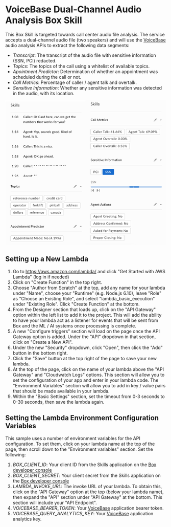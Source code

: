 # VoiceBase Dual-Channel Audio Analysis Box Skill 

This Box Skill is targeted towards call center audio file analysis. The service accepts a dual-channel audio file (two speakers) and will use the [VoiceBase](https://www.voicebase.com/) audio analysis APIs to extract the following data segments:

  * *Transcript*: The transcript of the audio file with sensitive information (SSN, PCI) redacted. 
  * *Topics*: The topics of the call using a whitelist of available topics.
  * *Apointment Predictor*: Determination of whether an appointment was scheduled during the call or not.
  * *Call Metrics*: Percentage of caller / agent talk and overtalk.
  * *Sensitive Information*: Whether any sensitive information was detected in the audio, with its location.

![screen](./skills_vb.png)

## Setting up a New Lambda

  1. Go to https://aws.amazon.com/lambda/ and click "Get Started with AWS Lambda" (log in if needed)
  2. Click on "Create Function" in the top right.
  3. Choose "Author from Scratch" at the top, add any name for your lambda under "Name", choose your "Runtime" (e.g. Node.js 6.10), leave "Role" as "Choose an Existing Role", and select "lambda_basic_execution" under "Existing Role". Click "Create Function" at the bottom.
  4. From the Designer section that loads up, click on the "API Gateway" option within the left list to add it to the project. This will add the ability to have your lambda act as a listener for events that will be sent from Box and the ML / AI systems once processing is complete.
  5. A new "Configure triggers" section will load on the page once the API Gateway option is added. Under the "API" dropdown in that section, click on "Create a New API".
  6. Under the new "Security" dropdown, click "Open", then click the "Add" button in the bottom right.
  7. Click the "Save" button at the top right of the page to save your new lambda. 
  8. At the top of the page, click on the name of your lambda above the "API Gateway" and "Cloudwatch Logs" options. This section will allow you to set the configuration of your app and enter in your lambda code. The "Environment Variables" section will allow you to add in key / value pairs that should be made available in your lambda. 
  9. Within the "Basic Settings" section, set the timeout from 0-3 seconds to 0-30 seconds, then save the lambda again.

## Setting the Lambda Environment Configuration Variables

This sample uses a number of environment variables for the API configuration. To set them, click on your lambda name at the top of the page, then scroll down to the "Environment variables" section. Set the following:

  1. *BOX_CLIENT_ID*: Your client ID from the Skills application on the [Box developer console](https://cloud.app.box.com/developers/console)
  2. *BOX_CLIENT_SECRET*: Your client secret from the Skills application on the [Box developer console](https://cloud.app.box.com/developers/console)
  3. *LAMBDA_INVOKE_URL*: The invoke URL of your lambda. To obtain this, click on the "API Gateway" option at the top (below your lambda name), then expand the "API" section under "API Gateway" at the bottom. This section will include your "API Endpoint".
  4. *VOICEBASE_BEARER_TOKEN*: Your [VoiceBase](https://developer.voicebase.com/) application bearer token.
  5. *VOICEBASE_QUERY_ANALYTICS_KEY*: Your [VoiceBase](https://developer.voicebase.com/) application analytics key.
